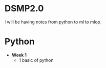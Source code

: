 # DSMP2.0
I will be having notes from python to ml to mlop.

# Python
- **Week 1**
	- 1 basic of python
